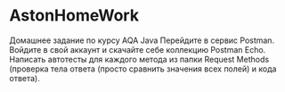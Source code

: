 # AstonHomeWork
Домашнее задание по курсу AQA Java
Перейдите в сервис Postman.
Войдите в свой аккаунт и скачайте себе коллекцию Postman Echo.
Написать автотесты для каждого метода из папки 
Request Methods (проверка тела ответа (просто сравнить значения всех полей) и кода ответа).